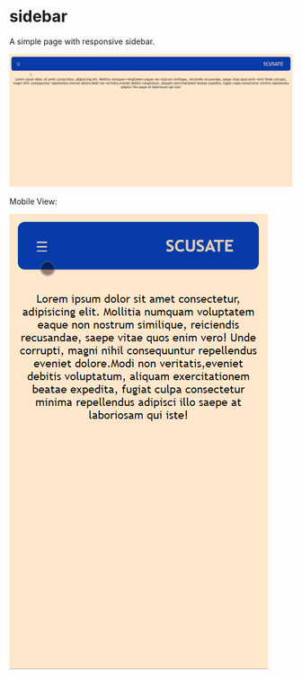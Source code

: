 # sidebar
A simple page with responsive sidebar.

![Sidebar Preview](/Sidebar1.gif)

Mobile View:

![Sidebar Preview](/Sidebar2.gif)
